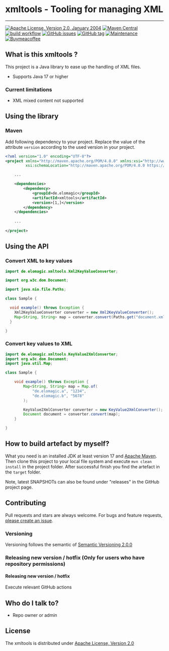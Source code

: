 # xmltools - Tooling for managing XML

---

[![Apache License, Version 2.0, January 2004](https://img.shields.io/github/license/apache/maven.svg?label=License)][license]
[![Maven Central](https://img.shields.io/maven-central/v/de.elomagic/xmltools.svg?label=Maven%20Central)](https://mvnrepository.com/artifact/de.elomagic/xmltools)
[![build workflow](https://github.com/elomagic/xmltools/actions/workflows/maven.yml/badge.svg)](https://github.com/elomagic/xmltools/actions)
[![GitHub issues](https://img.shields.io/github/issues-raw/elomagic/xmltools)](https://github.com/elomagic/xmltools/issues)
[![GitHub tag](https://img.shields.io/github/tag/elomagic/xmltools.svg)](https://GitHub.com/elomagic/xmltools/tags/)
[![Maintenance](https://img.shields.io/badge/Maintained%3F-yes-green.svg)](https://github.com/elomagic/xmltools/graphs/commit-activity)
[![Buymeacoffee](https://badgen.net/badge/icon/buymeacoffee?icon=buymeacoffee&label)](https://www.buymeacoffee.com/elomagic)

## What is this xmltools ? ###

This project is a Java library to ease up the handling of XML files.

* Supports Java 17 or higher

### Current limitations

* XML mixed content not supported

## Using the library

### Maven

Add following dependency to your project. Replace the value of the attribute ```version``` according to the used
version in your project.

```xml
<?xml version="1.0" encoding="UTF-8"?>
<project xmlns="http://maven.apache.org/POM/4.0.0" xmlns:xsi="http://www.w3.org/2001/XMLSchema-instance"
         xsi:schemaLocation="http://maven.apache.org/POM/4.0.0 https://maven.apache.org/maven-v4_0_0.xsd">

    ...

    <dependencies>
        <dependency>
            <groupId>de.elomagic</groupId>
            <artifactId>xmltools</artifactId>
            <version>[1,]</version>
        </dependency>
    </dependencies>
    
    ...
    
</project>
```

## Using the API

### Convert XML to key values

```java
import de.elomagic.xmltools.Xml2KeyValueConverter;

import org.w3c.dom.Document;

import java.nio.file.Paths;

class Sample {

  void example() throws Exception {
    Xml2KeyValueConverter converter = new Xml2KeyValueConverter();
    Map<String, String> map = converter.convert(Paths.get("document.xml"));
  }

}
```

### Convert key values to XML

```java
import de.elomagic.xmltools.KeyValue2XmlConverter;
import org.w3c.dom.Document;
import java.util.Map;

class Sample {

    void example() throws Exception {
        Map<String, String> map = Map.of(
            "de.elomagic.a", "1234",
            "de.elomagic.b", "5678"
        );

        KeyValue2XmlConverter converter = new KeyValue2XmlConverter();
        Document document = converter.convert(map);
    }

}
```

## How to build artefact by myself?

What you need is an installed JDK at least version 17 and [Apache Maven](https://maven.apache.org).
Then clone this project to your local file system and execute `mvn clean install` in the project folder. After successful finish you find 
the artefact in the `target` folder.

Note, latest SNAPSHOTs can also be found under "releases" in the GitHub project page.

## Contributing

Pull requests and stars are always welcome. For bugs and feature requests, [please create an issue](../../issues/new).

### Versioning

Versioning follows the semantic of [Semantic Versioning 2.0.0](https://semver.org/)

### Releasing new version / hotfix (Only for users who have repository permissions)

#### Releasing new version / hotfix

Execute relevant GitHub actions
  
## Who do I talk to? ###

* Repo owner or admin

## License

The xmltools is distributed under [Apache License, Version 2.0][license]

[license]: https://www.apache.org/licenses/LICENSE-2.0